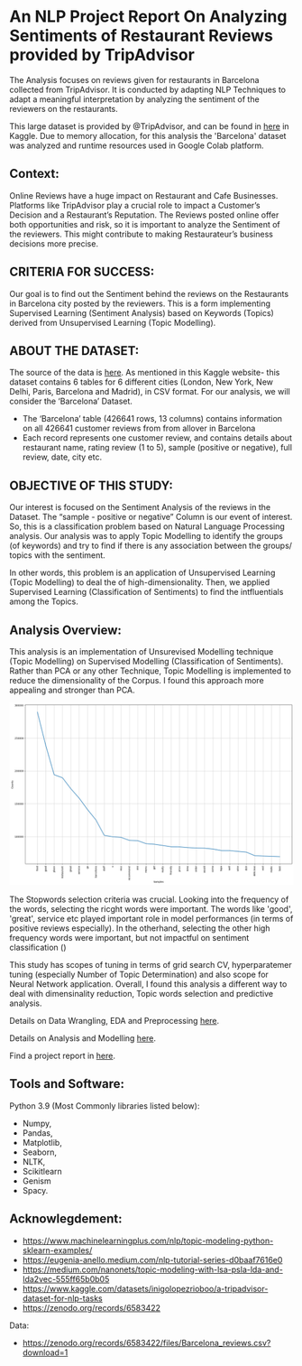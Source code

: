 # An NLP Project Report On Analyzing Sentiments of Restaurant Reviews provided by TripAdvisor

The Analysis focuses  on reviews given for restaurants in Barcelona collected from TripAdvisor. It is conducted by adapting NLP Techniques to adapt a meaningful interpretation by analyzing the sentiment of the reviewers on the restaurants.

This large dataset is provided by @TripAdvisor, and can be found in [here](https://www.kaggle.com/datasets/inigolopezrioboo/a-tripadvisor-dataset-for-nlp-tasks) in Kaggle. Due to memory allocation, for this analysis the 'Barcelona' dataset was analyzed and runtime resources used in Google Colab platform.

## Context:
Online Reviews have a huge impact on Restaurant and Cafe Businesses. Platforms like TripAdvisor play a crucial role to impact a Customer’s Decision and a Restaurant’s Reputation. The Reviews posted online offer both opportunities and risk, so it is important to analyze the Sentiment of the reviewers. This might contribute to making Restaurateur’s business decisions more precise.

## CRITERIA FOR SUCCESS:
Our goal is to find out the Sentiment behind the reviews on the Restaurants in Barcelona city posted by the reviewers. This is a form implementing Supervised Learning (Sentiment Analysis) based on Keywords (Topics) derived from Unsupervised Learning (Topic Modelling).

## ABOUT THE DATASET:
The source of the data is [here](https://www.kaggle.com/datasets/inigolopezrioboo/a-tripadvisor-dataset-for-nlp-tasks). As mentioned in this Kaggle website- this dataset contains 6 tables for 6 different cities (London, New York, New Delhi, Paris, Barcelona and Madrid), in CSV format. For our analysis, we will consider the ‘Barcelona’ Dataset.
* The ‘Barcelona’ table (426641 rows, 13 columns) contains information on all 426641 customer reviews from from allover in Barcelona
* Each record represents one customer review, and contains details about restaurant name, rating review (1 to 5), sample (positive or negative), full review, date, city etc.

## OBJECTIVE OF THIS STUDY:
Our interest is focused on the Sentiment Analysis of the reviews in the Dataset. The “sample - positive or negative” Column is our event of interest. So, this is a classification problem based on Natural Language Processing analysis. Our analysis was to apply Topic Modelling to identify the groups (of keywords) and try to find if there is any association between the groups/ topics with the sentiment.

In other words, this problem is an application of Unsupervised Learning (Topic Modelling) to deal the of high-dimensionality. Then, we applied Supervised Learning (Classification of Sentiments) to find the intfluentials among the Topics.

## Analysis Overview:
This analysis is an implementation of Unsurevised Modelling technique (Topic Modelling) on Supervised Modelling (Classification of Sentiments). Rather than PCA or any other Technique, Topic Modelling is implemented to reduce the dimensionality of the Corpus. I found this approach more appealing and stronger than PCA.

![](https://github.com/myasmin/Capstone-3-TripAdvisor_Review_NLP-/blob/main/plots/frequency%20of%20top%20words.png)

The Stopwords selection criteria was crucial. Looking into the frequency of the words, selecting the ricght words were important. The words like 'good', 'great', service etc played important role in model performances (in terms of positive reviews especially). In the otherhand, selecting the other high frequency words were important, but not impactful on sentiment classification ()

This study has scopes of tuning in terms of grid search CV, hyperparatemer tuning (especially Number of Topic Determination) and also scope for Neural Network application. Overall, I found this analysis a different way to deal with dimensinality reduction, Topic words selection and predictive analysis.

Details on Data Wrangling, EDA and Preprocessing [here](https://github.com/myasmin/Capstone-3-TripAdvisor_Review_NLP-/blob/main/Data_Preprocessing_and_EDA.ipynb).

Details on Analysis and Modelling [here](https://github.com/myasmin/Capstone-3-TripAdvisor_Review_NLP-/blob/main/Analysis_and_Modelling.ipynb).

Find a project report in [here](https://github.com/myasmin/Capstone-3-TripAdvisor_Review_NLP-/blob/main/Project%20Report.pdf).


## Tools and Software: 

Python 3.9 (Most Commonly libraries listed below):
* Numpy,
* Pandas,
* Matplotlib,
* Seaborn,
* NLTK,
* Scikitlearn
* Genism
* Spacy.

## Acknowlegdement:

* https://www.machinelearningplus.com/nlp/topic-modeling-python-sklearn-examples/
* https://eugenia-anello.medium.com/nlp-tutorial-series-d0baaf7616e0
* https://medium.com/nanonets/topic-modeling-with-lsa-psla-lda-and-lda2vec-555ff65b0b05
* https://www.kaggle.com/datasets/inigolopezrioboo/a-tripadvisor-dataset-for-nlp-tasks
* https://zenodo.org/records/6583422

Data:
* https://zenodo.org/records/6583422/files/Barcelona_reviews.csv?download=1
  


